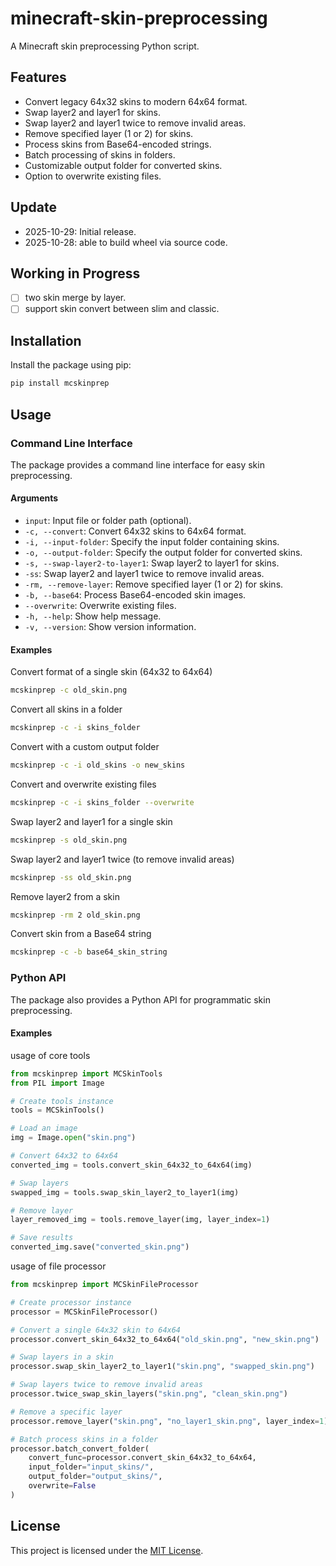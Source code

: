 # minecraft-skin-preprocessing

A Minecraft skin preprocessing Python script.

## Features

- Convert legacy 64x32 skins to modern 64x64 format.
- Swap layer2 and layer1 for skins.
- Swap layer2 and layer1 twice to remove invalid areas.
- Remove specified layer (1 or 2) for skins.
- Process skins from Base64-encoded strings.
- Batch processing of skins in folders.
- Customizable output folder for converted skins.
- Option to overwrite existing files.

## Update

- 2025-10-29: Initial release.
- 2025-10-28: able to build wheel via source code.

## Working in Progress

- [ ] two skin merge by layer.
- [ ] support skin convert between slim and classic.

## Installation

Install the package using pip:

```bash
pip install mcskinprep
```

## Usage

### Command Line Interface

The package provides a command line interface for easy skin preprocessing.

#### Arguments

- `input`: Input file or folder path (optional).
- `-c, --convert`: Convert 64x32 skins to 64x64 format.
- `-i, --input-folder`: Specify the input folder containing skins.
- `-o, --output-folder`: Specify the output folder for converted skins.
- `-s, --swap-layer2-to-layer1`: Swap layer2 to layer1 for skins.
- `-ss`: Swap layer2 and layer1 twice to remove invalid areas.
- `-rm, --remove-layer`: Remove specified layer (1 or 2) for skins.
- `-b, --base64`: Process Base64-encoded skin images.
- `--overwrite`: Overwrite existing files.
- `-h, --help`: Show help message.
- `-v, --version`: Show version information.

#### Examples
Convert format of a single skin (64x32 to 64x64)
```bash
mcskinprep -c old_skin.png
```

Convert all skins in a folder
```bash
mcskinprep -c -i skins_folder
```

Convert with a custom output folder
```bash
mcskinprep -c -i old_skins -o new_skins
```

Convert and overwrite existing files
```bash
mcskinprep -c -i skins_folder --overwrite
```

Swap layer2 and layer1 for a single skin
```bash
mcskinprep -s old_skin.png
```

Swap layer2 and layer1 twice (to remove invalid areas)
```bash
mcskinprep -ss old_skin.png
```

Remove layer2 from a skin
```bash
mcskinprep -rm 2 old_skin.png
```

Convert skin from a Base64 string
```bash
mcskinprep -c -b base64_skin_string
```

### Python API

The package also provides a Python API for programmatic skin preprocessing.

#### Examples
usage of core tools
```python
from mcskinprep import MCSkinTools
from PIL import Image

# Create tools instance
tools = MCSkinTools()

# Load an image
img = Image.open("skin.png")

# Convert 64x32 to 64x64
converted_img = tools.convert_skin_64x32_to_64x64(img)

# Swap layers
swapped_img = tools.swap_skin_layer2_to_layer1(img)

# Remove layer
layer_removed_img = tools.remove_layer(img, layer_index=1)

# Save results
converted_img.save("converted_skin.png")

```
usage of file processor 

```python
from mcskinprep import MCSkinFileProcessor

# Create processor instance
processor = MCSkinFileProcessor()

# Convert a single 64x32 skin to 64x64
processor.convert_skin_64x32_to_64x64("old_skin.png", "new_skin.png")

# Swap layers in a skin
processor.swap_skin_layer2_to_layer1("skin.png", "swapped_skin.png")

# Swap layers twice to remove invalid areas
processor.twice_swap_skin_layers("skin.png", "clean_skin.png")

# Remove a specific layer
processor.remove_layer("skin.png", "no_layer1_skin.png", layer_index=1)

# Batch process skins in a folder
processor.batch_convert_folder(
    convert_func=processor.convert_skin_64x32_to_64x64,
    input_folder="input_skins/",
    output_folder="output_skins/",
    overwrite=False
)
```

## License

This project is licensed under the [MIT License](LICENSE).